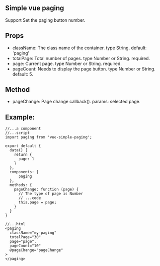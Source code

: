 ## Simple vue paging
Support Set the paging button number.

## Props
- className: The class name of the container. type String. default: 'paging'
- totalPage: Total number of pages. type Number or String. required.
- page: Current page. type Number or String. required.
- pageCount: Needs to display the page button. type Number or String. default: 5.

## Method
- pageChange: Page change callback(). params: selected page.

## Example:
```
//...a component
//...script
import paging from 'vue-simple-paging';

export default {
  data() {
    return {
      page: 1
    }
  },
  components: {
      paging
  },
  methods: {
    pageChange: function (page) {
      // The type of page is Number
      // ...code
      this.page = page;
    }
  }
}

//...html
<paging
  className="my-paging"
  totalPage="30"
  page="page",
  pageCount="10"
  @pageChange="pageChange"
>
</paging>
